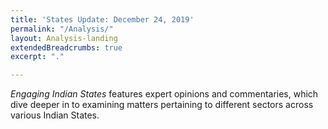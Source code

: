 ```yaml
---
title: 'States Update: December 24, 2019'
permalink: "/Analysis/"
layout: Analysis-landing
extendedBreadcrumbs: true
excerpt: "."

---
```

<em>Engaging Indian States</em> features expert opinions and commentaries, which dive deeper in to examining matters pertaining to different sectors across various Indian States.